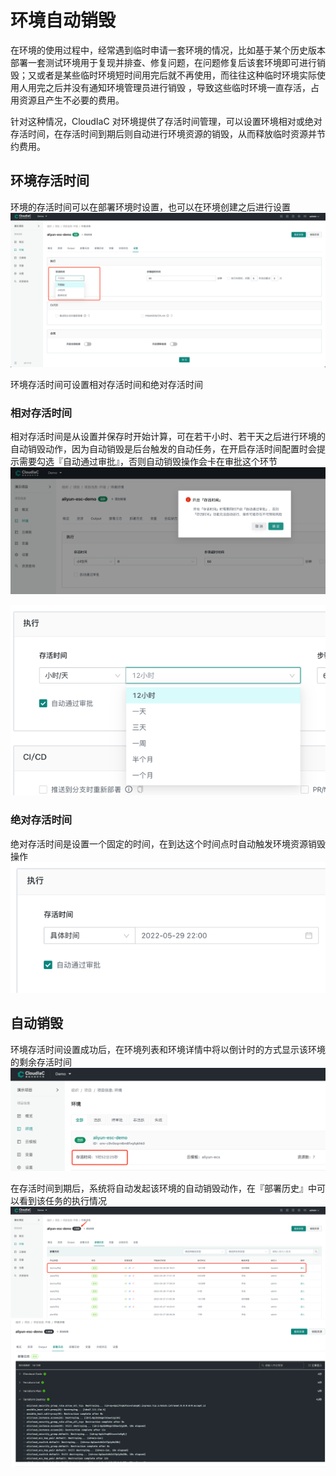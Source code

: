 # 环境自动销毁
在环境的使用过程中，经常遇到临时申请一套环境的情况，比如基于某个历史版本部署一套测试环境用于复现并排查、修复问题，在问题修复后该套环境即可进行销毁；又或者是某些临时环境短时间用完后就不再使用，而往往这种临时环境实际使用人用完之后并没有通知环境管理员进行销毁 ，导致这些临时环境一直存活，占用资源且产生不必要的费用。

针对这种情况，CloudIaC 对环境提供了存活时间管理，可以设置环境相对或绝对存活时间，在存活时间到期后则自动进行环境资源的销毁，从而释放临时资源并节约费用。

## 环境存活时间
环境的存活时间可以在部署环境时设置，也可以在环境创建之后进行设置
![存活时间](../images/env-auto-destroy-1653825648377.png)

环境存活时间可设置相对存活时间和绝对存活时间
### 相对存活时间
相对存活时间是从设置并保存时开始计算，可在若干小时、若干天之后进行环境的自动销毁动作，因为自动销毁是后台触发的自动任务，在开启存活时间配置时会提示需要勾选『自动通过审批』，否则自动销毁操作会卡在审批这个环节
![自动审批](../images/env-auto-destroy-1653825825957.png)

![小时](../images/env-auto-destroy-1653825975348.png)

### 绝对存活时间
绝对存活时间是设置一个固定的时间，在到达这个时间点时自动触发环境资源销毁操作
![绝对时间](../images/env-auto-destroy-1653826034436.png)

## 自动销毁
环境存活时间设置成功后，在环境列表和环境详情中将以倒计时的方式显示该环境的剩余存活时间
![剩余存活时间](../images/env-auto-destroy-1653826262558.png)

在存活时间到期后，系统将自动发起该环境的自动销毁动作，在『部署历史』中可以看到该任务的执行情况
![已销毁](../images/env-auto-destroy-1653826664212.png)
![销毁日志](../images/env-auto-destroy-1653826700803.png)
